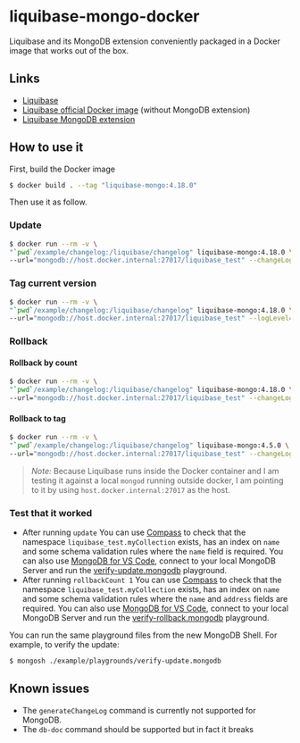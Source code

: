 # liquibase-mongo-docker

Liquibase and its MongoDB extension conveniently packaged in a Docker image that works out of the box.

## Links
* [Liquibase](https://github.com/liquibase/liquibase)
* [Liquibase official Docker image](https://github.com/liquibase/docker) (without MongoDB extension)
* [Liquibase MongoDB extension](https://github.com/liquibase/liquibase-mongodb)

## How to use it

First, build the Docker image

```bash
$ docker build . --tag "liquibase-mongo:4.18.0"  
```

Then use it as follow.

### Update

```bash
$ docker run --rm -v \
"`pwd`/example/changelog:/liquibase/changelog" liquibase-mongo:4.18.0 \
--url="mongodb://host.docker.internal:27017/liquibase_test" --changeLogFile=changelog/changelog.xml --logLevel=info update
```

### Tag current version

```bash
$ docker run --rm -v \
"`pwd`/example/changelog:/liquibase/changelog" liquibase-mongo:4.18.0 \
--url="mongodb://host.docker.internal:27017/liquibase_test" --logLevel=info tag tagName
```
### Rollback

#### Rollback by count

```bash
$ docker run --rm -v \
"`pwd`/example/changelog:/liquibase/changelog" liquibase-mongo:4.18.0 \
--url="mongodb://host.docker.internal:27017/liquibase_test" --changeLogFile=changelog/changelog.xml --logLevel=info rollbackCount 1
```

#### Rollback to tag

```bash
$ docker run --rm -v \
"`pwd`/example/changelog:/liquibase/changelog" liquibase-mongo:4.5.0 \
--url="mongodb://host.docker.internal:27017/liquibase_test" --changeLogFile=changelog/changelog.xml --logLevel=info rollback tagName
```

> *Note:* Because Liquibase runs inside the Docker container and I am testing it against a local `mongod` running outside docker, I am pointing to it by
> using `host.docker.internal:27017` as the host.

### Test that it worked

* After running `update` You can use [Compass](https://www.mongodb.com/products/compass) to check that the namespace `liquibase_test.myCollection` exists, has an index on `name` and some schema validation rules where the `name` field is required. You can also use [MongoDB for VS Code](https://marketplace.visualstudio.com/items?itemName=mongodb.mongodb-vscode), connect to your local MongoDB Server and run the [verify-update.mongodb](./example/playgrounds/verify-update.mongodb) playground.
* After running `rollbackCount 1` You can use [Compass](https://www.mongodb.com/products/compass) to check that the namespace `liquibase_test.myCollection` exists, has an index on `name` and some schema validation rules where the `name` and `address` fields are required. You can also use [MongoDB for VS Code](https://marketplace.visualstudio.com/items?itemName=mongodb.mongodb-vscode), connect to your local MongoDB Server and run the [verify-rollback.mongodb](./example/playgrounds/verify-rollback.mongodb) playground.

You can run the same playground files from the new MongoDB Shell. For example, to verify the update:

```bash
$ mongosh ./example/playgrounds/verify-update.mongodb
```
## Known issues
* The `generateChangeLog` command is currently not supported for MongoDB.
* The `db-doc` command should be supported but in fact it breaks
